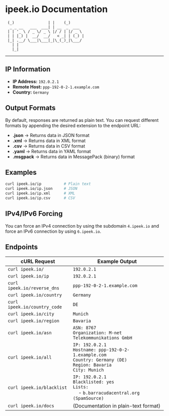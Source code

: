 # ipeek.io Documentation

```
 (_)               | |    (_)
  _ _ __   ___  ___| | __  _  ___
 | | '_ \ / _ \/ _ \ |/ / | |/ _ \
 | | |_) |  __/  __/   < _| | (_) |
 |_| .__/ \___|\___|_|\_(_)_|\___/
   | |
   |_|
```

---

## IP Information

- **IP Address:** `192.0.2.1`
- **Remote Host:** `ppp-192-0-2-1.example.com`
- **Country:** `Germany`

## Output Formats

By default, responses are returned as plain text. You can request different formats by appending the desired extension
to the endpoint URL:

- **.json** → Returns data in JSON format
- **.xml** → Returns data in XML format
- **.csv** → Returns data in CSV format
- **.yaml** → Returns data in YAML format
- **.msgpack** → Returns data in MessagePack (binary) format

## Examples

```bash
curl ipeek.io/ip          # Plain text
curl ipeek.io/ip.json     # JSON
curl ipeek.io/ip.xml      # XML
curl ipeek.io/ip.csv      # CSV
```

## IPv4/IPv6 Forcing

You can force an IPv4 connection by using the subdomain `4.ipeek.io` and force an IPv6 connection by using `6.ipeek.io`.

## Endpoints

| cURL Request                 | Example Output                                                                                                             |
|------------------------------|----------------------------------------------------------------------------------------------------------------------------|
| `curl ipeek.io/`             | `192.0.2.1`                                                                                                                |
| `curl ipeek.io/ip`           | `192.0.2.1`                                                                                                                |
| `curl ipeek.io/reverse_dns`  | `ppp-192-0-2-1.example.com`                                                                                                |
| `curl ipeek.io/country`      | `Germany`                                                                                                                  |
| `curl ipeek.io/country_code` | `DE`                                                                                                                       |
| `curl ipeek.io/city`         | `Munich`                                                                                                                   |
| `curl ipeek.io/region`       | `Bavaria`                                                                                                                  |
| `curl ipeek.io/asn`          | `ASN: 8767`<br>`Organization: M-net Telekommunikations GmbH     `                                                          |
| `curl ipeek.io/all`          | `IP: 192.0.2.1`<br>`Hostname: ppp-192-0-2-1.example.com`<br>`Country: Germany (DE)`<br>`Region: Bavaria`<br>`City: Munich` |
| `curl ipeek.io/blacklist`    | `IP: 192.0.2.1`<br>`Blacklisted: yes`<br>`Lists:`<br>&nbsp;&nbsp;&nbsp;&nbsp;- `b.barracudacentral.org (SpamSource)`       |
| `curl ipeek.io/docs`         | (Documentation in plain-text format)                                                                                       |
